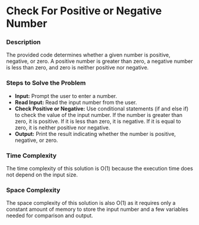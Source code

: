 # Check For Positive or Negative Number

### Description
The provided code determines whether a given number is positive, negative, or zero. A positive number is greater than zero, a negative number is less than zero, and zero is neither positive nor negative.

### Steps to Solve the Problem
 - **Input:** Prompt the user to enter a number.
 - **Read Input:** Read the input number from the user.
 - **Check Positive or Negative:** Use conditional statements (if and else if) to check the value of the input number. If the number is greater than zero, it is positive. If it is less than zero, it is negative. If it is equal to zero, it is neither positive nor negative.
 - **Output:** Print the result indicating whether the number is positive, negative, or zero.

### Time Complexity
The time complexity of this solution is O(1) because the execution time does not depend on the input size.

### Space Complexity
The space complexity of this solution is also O(1) as it requires only a constant amount of memory to store the input number and a few variables needed for comparison and output.

